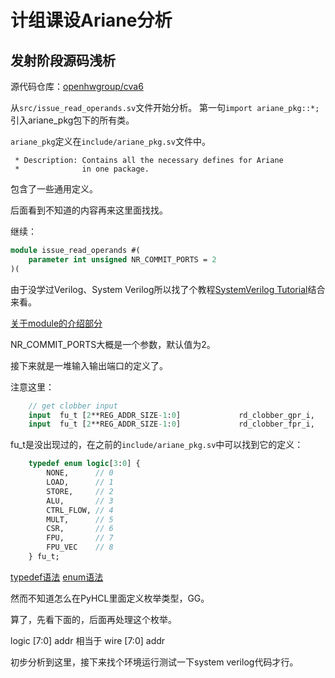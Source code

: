 # 计组课设Ariane分析
## 发射阶段源码浅析
源代码仓库：[openhwgroup/cva6](https://github.com/openhwgroup/cva6)

从`src/issue_read_operands.sv`文件开始分析。
第一句`import ariane_pkg::*;`引入ariane_pkg包下的所有类。

`ariane_pkg`定义在`include/ariane_pkg.sv`文件中。

```
 * Description: Contains all the necessary defines for Ariane
 *              in one package.
```

包含了一些通用定义。

后面看到不知道的内容再来这里面找找。

继续：

```sv
module issue_read_operands #(
    parameter int unsigned NR_COMMIT_PORTS = 2
)(
```

由于没学过Verilog、System Verilog所以找了个教程[SystemVerilog Tutorial](http://www.asic-world.com/systemverilog/tutorial.html)结合来看。

[关于module的介绍部分](http://www.asic-world.com/systemverilog/basic1.html#Modules)

NR_COMMIT_PORTS大概是一个参数，默认值为2。

接下来就是一堆输入输出端口的定义了。

注意这里：

```sv
    // get clobber input
    input  fu_t [2**REG_ADDR_SIZE-1:0]             rd_clobber_gpr_i,
    input  fu_t [2**REG_ADDR_SIZE-1:0]             rd_clobber_fpr_i,
```

fu_t是没出现过的，在之前的`include/ariane_pkg.sv`中可以找到它的定义：

```sv
    typedef enum logic[3:0] {
        NONE,      // 0
        LOAD,      // 1
        STORE,     // 2
        ALU,       // 3
        CTRL_FLOW, // 4
        MULT,      // 5
        CSR,       // 6
        FPU,       // 7
        FPU_VEC    // 8
    } fu_t;
```

[typedef语法](http://www.asic-world.com/systemverilog/data_types5.html#User_defined_types)
[enum语法](http://www.asic-world.com/systemverilog/data_types6.html#Enumerations_types)

然而不知道怎么在PyHCL里面定义枚举类型，GG。

算了，先看下面的，后面再处理这个枚举。

logic [7:0] addr
相当于
wire [7:0] addr

初步分析到这里，接下来找个环境运行测试一下system verilog代码才行。

